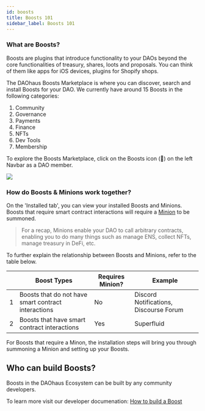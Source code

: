 ```yaml
---
id: boosts
title: Boosts 101
sidebar_label: Boosts 101
---
```


### What are Boosts? 
Boosts are plugins that introduce functionality to your DAOs beyond the core functionalities of treasury, shares, loots and proposals. You can think of them like apps for iOS devices, plugins for Shopify shops. 

The DAOhaus Boosts Marketplace is where you can discover, search and install Boosts for your DAO. We currently have around 15 Boosts in the following categories: 

1. Community
2. Governance
3. Payments
4. Finance
5. NFTs
6. Dev Tools 
7. Membership

To explore the Boosts Marketplace, click on the Boosts icon (🚀) on the left Navbar as a DAO member. 

![](https://i.imgur.com/aaLzQhn.png)

### How do Boosts & Minions work together? 

On the 'Installed tab', you can view your installed Boosts and Minions. Boosts that require smart contract interactions will require a [Minion](../minion) to be summoned. 

> For a recap, Minions enable your DAO to call arbitrary contracts, enabling you to do many things such as manage ENS, collect NFTs, manage treasury in DeFi, etc.

To further explain the relationship between Boosts and Minions, refer to the table below. 

|     | Boost Types                                         | Requires Minion? | Example                                |
| --- | --------------------------------------------------- | ---------------- | -------------------------------------- |
| 1   | Boosts that do not have smart contract interactions | No               | Discord Notifications, Discourse Forum |
| 2   | Boosts that have smart contract interactions        | Yes              | Superfluid                                       |

For Boosts that require a Minon, the installation steps will bring you through summoning a Minion and setting up your Boosts.

## Who can build Boosts? 

Boosts in the DAOhaus Ecosystem can be built by any community developers. 

To learn more visit our developer documenation: [How to build a Boost](../../devs/new-boosts.mdx)